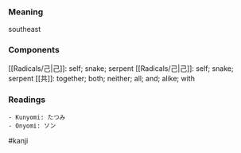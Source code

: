 ### Meaning

southeast

### Components

[[Radicals/己|己]]: self; snake; serpent [[Radicals/己|己]]: self; snake; serpent [[共]]: together; both; neither; all; and; alike; with

### Readings

```
- Kunyomi: たつみ
- Onyomi: ソン
```

#kanji